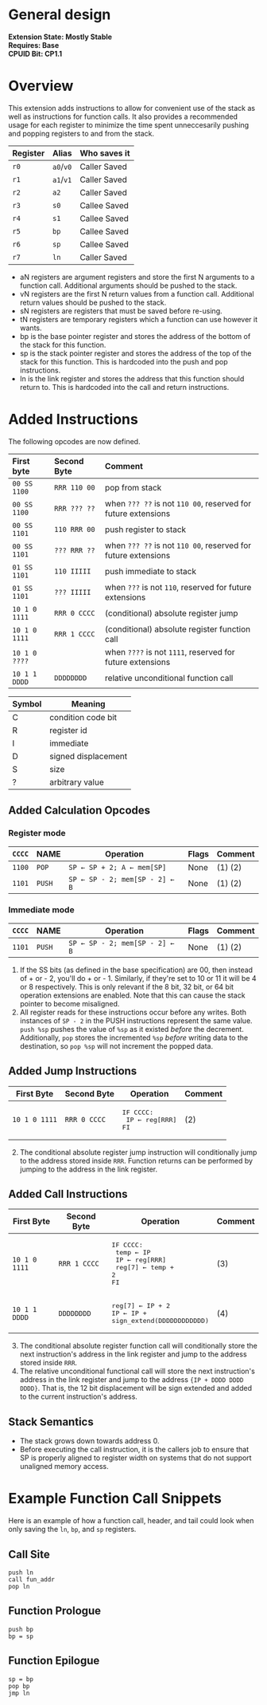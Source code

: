 # General design

**Extension State: Mostly Stable**  
**Requires: Base**  
**CPUID Bit: CP1.1**

# Overview

This extension adds instructions to allow for convenient use of the stack as well as instructions for function calls. It also provides a recommended usage for each register to minimize the time spent unneccesarily pushing and popping registers to and from the stack.

| Register | Alias     | Who saves it |
|----------|-----------|--------------|
| `r0`     | `a0`/`v0` | Caller Saved |
| `r1`     | `a1`/`v1` | Caller Saved |
| `r2`     | `a2`      | Caller Saved |
| `r3`     | `s0`      | Callee Saved |
| `r4`     | `s1`      | Callee Saved |
| `r5`     | `bp`      | Callee Saved |
| `r6`     | `sp`      | Callee Saved |
| `r7`     | `ln`      | Caller Saved |

- aN registers are argument registers and store the first N arguments to a function call. Additional arguments should be pushed to the stack.
- vN registers are the first N return values from a function call. Additional return values should be pushed to the stack.
- sN registers are registers that must be saved before re-using.
- tN registers are temporary registers which a function can use however it wants.
- bp is the base pointer register and stores the address of the bottom of the stack for this function.
- sp is the stack pointer register and stores the address of the top of the stack for this function. This is hardcoded into the push and pop instructions.
- ln is the link register and stores the address that this function should return to. This is hardcoded into the call and return instructions.

# Added Instructions

The following opcodes are now defined.

| First byte    | Second Byte  | Comment                                                       |
|:--------------|:-------------|:--------------------------------------------------------------|
| `00 SS 1100`  | `RRR 110 00` | pop from stack                                                |
| `00 SS 1100`  | `RRR ??? ??` | when `??? ??` is not `110 00`, reserved for future extensions |
| `00 SS 1101`  | `110 RRR 00` | push register to stack                                        |
| `00 SS 1101`  | `??? RRR ??` | when `??? ??` is not `110 00`, reserved for future extensions |
| `01 SS 1101`  | `110 IIIII`  | push immediate to stack                                       |
| `01 SS 1101`  | `??? IIIII`  | when `???` is not `110`, reserved for future extensions       |
| `10 1 0 1111` | `RRR 0 CCCC` | (conditional) absolute register jump                          |
| `10 1 0 1111` | `RRR 1 CCCC` | (conditional) absolute register function call                 |
| `10 1 0 ????` |              | when `????` is not `1111`, reserved for future extensions     |
| `10 1 1 DDDD` | `DDDDDDDD`   | relative unconditional function call                          |

| Symbol | Meaning                                    |
|--------|--------------------------------------------|
| C      | condition code bit                         |
| R      | register id                                |
| I      | immediate                                  |
| D      | signed displacement                        |
| S      | size                                       |
| ?      | arbitrary value                            |

## Added Calculation Opcodes

### Register mode

| `CCCC` | NAME    | Operation                                 | Flags  | Comment |
|--------|---------|-------------------------------------------|--------|---------|
| `1100` | `POP`   | <code>SP ← SP + 2; A ← mem[SP]</code>     | None   | (1) (2) |
| `1101` | `PUSH`  | <code>SP ← SP - 2; mem[SP - 2] ← B</code> | None   | (1) (2) |

### Immediate mode

| `CCCC` | NAME    | Operation                                 | Flags  | Comment |
|--------|---------|-------------------------------------------|--------|---------|
| `1101` | `PUSH`  | <code>SP ← SP - 2; mem[SP - 2] ← B</code> | None   | (1) (2) |

1) If the SS bits (as defined in the base specification) are 00, then instead of + or - 2, you'll do + or - 1. Similarly, if they're set to 10 or 11 it will be 4 or 8 respectively. This is only relevant if the 8 bit, 32 bit, or 64 bit operation extensions are enabled. Note that this can cause the stack pointer to become misaligned.
2) All register reads for these instructions occur before any writes. Both instances of `SP - 2` in the PUSH instructions represent the same value. `push %sp` pushes the value of `%sp` as it existed _before_ the decrement. Additionally, `pop` stores the incremented `%sp` _before_ writing data to the destination, so `pop %sp` will not increment the popped data.

## Added Jump Instructions

| First Byte    | Second Byte  | Operation                   | Comment|
|---------------|--------------|-----------------------------|--------|
| `10 1 0 1111` | `RRR 0 CCCC` | <pre>IF CCCC:<br>  IP ← reg[RRR]<br>FI</pre> | (2) |

2) The conditional absolute register jump instruction will conditionally jump to the address stored inside `RRR`. Function returns can be performed by jumping to the address in the link register.

## Added Call Instructions

| First Byte    | Second Byte  | Operation | Comment |      
|--|--|--|--|
| `10 1 0 1111` | `RRR 1 CCCC` | <pre>IF CCCC:<br>  temp ← IP<br>  IP ← reg[RRR]<br>  reg[7] ← temp + 2<br>FI</pre> | (3) |
| `10 1 1 DDDD` | `DDDDDDDD`   | <pre>reg[7] ← IP + 2<br>IP ← IP + sign_extend(DDDDDDDDDDDD)</pre>                  | (4) |


3) The conditional absolute register function call will conditionally store the next instruction's address in the link register and jump to the address stored inside `RRR`.
4) The relative unconditional functional call will store the next instruction's address in the link register and jump to the address `{IP + DDDD DDDD DDDD}`. That is, the 12 bit displacement will be sign extended and added to the current instruction's address.

## Stack Semantics

- The stack grows down towards address 0.
- Before executing the call instruction, it is the callers job to ensure that SP is properly aligned to register width on systems that do not support unaligned memory access.

# Example Function Call Snippets

Here is an example of how a function call, header, and tail could look when only saving the `ln`, `bp`, and `sp` registers.

## Call Site

```
push ln
call fun_addr
pop ln
```

## Function Prologue

```
push bp
bp = sp
```

## Function Epilogue

```
sp = bp
pop bp
jmp ln
```
